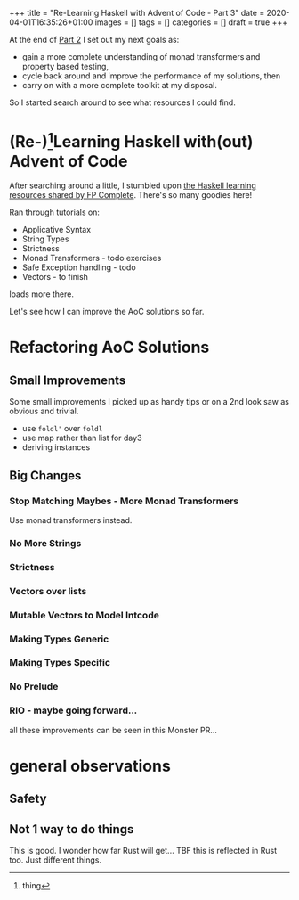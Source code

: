 +++
title = "Re-Learning Haskell with Advent of Code - Part 3"
date = 2020-04-01T16:35:26+01:00
images = []
tags = []
categories = []
draft = true
+++

At the end of [Part 2][part2] I set out my next goals as:
- gain a more complete understanding of monad transformers and property based testing,
- cycle back around and improve the performance of my solutions, then
- carry on with a more complete toolkit at my disposal.

So I started search around to see what resources I could find.

[part2]: https://tarquin-the-brave.github.io/blog/posts/re-learning-haskell-2/

# (Re-)[^re]Learning Haskell with(out) Advent of Code

After searching around a little, I stumbled upon [the Haskell learning resources
shared by FP Complete][fpch]. There's so many goodies here!

[fpch]: https://tech.fpcomplete.com/haskell/learn

Ran through tutorials on:
- Applicative Syntax
- String Types
- Strictness
- Monad Transformers - todo exercises
- Safe Exception handling - todo
- Vectors - to finish

loads more there.

Let's see how I can improve the AoC solutions so far.

# Refactoring AoC Solutions

## Small Improvements

Some small improvements I picked up as handy tips or
on a 2nd look saw as obvious and trivial.

* use `foldl'` over `foldl`
* use map rather than list for day3
* deriving instances

## Big Changes

### Stop Matching Maybes - More Monad Transformers

Use monad transformers instead.

### No More Strings

### Strictness

### Vectors over lists

### Mutable Vectors to Model Intcode

### Making Types Generic

### Making Types Specific

### No Prelude

### RIO - maybe going forward...

all these improvements can be seen in this Monster PR...

# general observations

## Safety

## Not 1 way to do things

This is good.  I wonder how far Rust will get... TBF this is
reflected in Rust too. Just different things.


[^re]: thing
